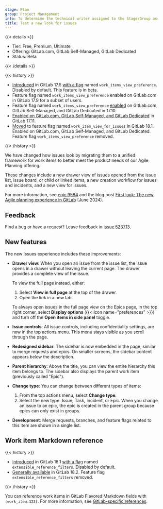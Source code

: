 ```yaml
---
stage: Plan
group: Project Management
info: To determine the technical writer assigned to the Stage/Group associated with this page, see https://handbook.gitlab.com/handbook/product/ux/technical-writing/#assignments
title: Test a new look for issues
---
```


{{< details >}}

- Tier: Free, Premium, Ultimate
- Offering: GitLab.com, GitLab Self-Managed, GitLab Dedicated
- Status: Beta

{{< /details >}}

{{< history >}}

- [Introduced](https://gitlab.com/groups/gitlab-org/-/epics/9584) in GitLab 17.5 [with a flag](../../../administration/feature_flags/_index.md) named `work_items_view_preference`. Disabled by default. This feature is in [beta](../../../policy/development_stages_support.md#beta).
- Feature flag named `work_items_view_preference` enabled on GitLab.com in GitLab 17.9 for a subset of users.
- Feature flag named `work_items_view_preference` [enabled](https://gitlab.com/gitlab-org/gitlab/-/merge_requests/184496) on GitLab.com, GitLab Self-Managed, and GitLab Dedicated in 17.10.
- [Enabled on GitLab.com, GitLab Self-Managed, and GitLab Dedicated](https://gitlab.com/gitlab-org/gitlab/-/issues/482931) in GitLab 17.11.
- [Moved](https://gitlab.com/gitlab-org/gitlab/-/issues/482931) to feature flag named `work_item_view_for_issues` in GitLab 18.1. Enabled on GitLab.com, GitLab Self-Managed, and GitLab Dedicated. Feature flag `work_items_view_preference` removed.

{{< /history >}}

<!-- Incorporate this content into issues/index.md or managing_issues.md and redirect this page there -->

We have changed how issues look by migrating them to a unified framework for work items to better
meet the product needs of our Agile Planning offering.

These changes include a new drawer view of issues opened from the issue list, issue board, or child or linked items, a new creation workflow for issues and incidents, and a new view for issues.

For more information, see [epic 9584](https://gitlab.com/groups/gitlab-org/-/epics/9584) and the
blog post
[First look: The new Agile planning experience in GitLab](https://about.gitlab.com/blog/2024/06/18/first-look-the-new-agile-planning-experience-in-gitlab/) (June 2024).

## Feedback

Find a bug or have a request? Leave feedback in [issue 523713](https://gitlab.com/gitlab-org/gitlab/-/issues/523713).

## New features

The new issues experience includes these improvements:

- **Drawer view**: When you open an issue from the issue list, the issue opens in a
  drawer without leaving the current page.
  The drawer provides a complete view of the issue.

  To view the full page instead, either:
  1. Select **View in full page** at the top of the drawer.
  1. Open the link in a new tab.

  To always open issues in the full page view on the Epics page, in the top right corner, select **Display options** ({{< icon name="preferences" >}}) and turn off the **Open items in side panel** toggle.
- **Issue controls**: All issue controls, including confidentiality settings, are now in the top actions menu.
  This menu stays visible as you scroll through the page.
- **Redesigned sidebar**: The sidebar is now embedded in the page, similar to merge requests and epics.
  On smaller screens, the sidebar content appears below the description.
- **Parent hierarchy**: Above the title, you can view the entire hierarchy this item belongs to.
  The sidebar also displays the parent work item (previously called "Epic").
- **Change type**: You can change between different types of items:
  1. From the top actions menu, select **Change type**.
  1. Select the new type: Issue, Task, Incident, or Epic.
     When you change an issue to an epic, the epic is created in the parent group because epics can
     only exist in groups.
- **Development**: Merge requests, branches, and feature flags related to this item are shown in a single list.

## Work item Markdown reference

{{< history >}}

- [Introduced](https://gitlab.com/gitlab-org/gitlab/-/issues/352861) in GitLab 18.1 [with a flag](../../../administration/feature_flags/_index.md) named `extensible_reference_filters`. Disabled by default.
- [Generally available](https://gitlab.com/gitlab-org/gitlab/-/merge_requests/197052) in GitLab 18.2. Feature flag `extensible_reference_filters` removed.

{{< /history >}}

You can reference work items in GitLab Flavored Markdown fields with `[work_item:123]`.
For more information, see [GitLab-specific references](../../markdown.md#gitlab-specific-references).

